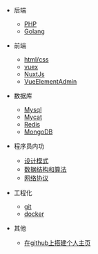 * 后端
  * [PHP](note/PHP.md)
  * [Golang](note/Golang.md)
  
* 前端
  * [html/css](note/HtmlCss.md)
  * [vuex](note/Vuex.md)
  * [NuxtJs](note/NuxtJs.md)
  * [VueElementAdmin](note/VueElementAdmin.md)

* 数据库
  * [Mysql](note/Mysql.md)
  * [Mycat](note/MyCat.md)
  * [Redis](note/Redis.md)
  * [MongoDB](note/MongoDB.md)

* 程序员内功
  * [设计模式](DesignPatterns.md)
  * [数据结构和算法](DataStructureAndAlgorithms.md)
  * [网络协议](NetworkingProtocol.md)

* 工程化
  * [git](note/git.md)
  * [docker](note/docker.md)

* 其他
  * [在github上搭建个人主页](note/githubio.md)